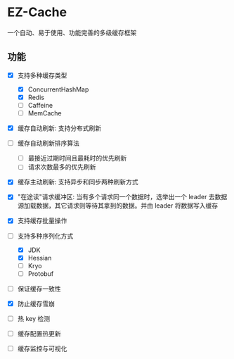 # EZ-Cache

一个自动、易于使用、功能完善的多级缓存框架

## 功能

- [x] 支持多种缓存类型
  - [x] ConcurrentHashMap
  - [x] Redis
  - [ ] Caffeine
  - [ ] MemCache
- [x] 缓存自动刷新: 支持分布式刷新
- [ ] 缓存自动刷新排序算法
  - [ ] 最接近过期时间且最耗时的优先刷新
  - [ ] 请求次数最多的优先刷新
- [x] 缓存主动刷新: 支持异步和同步两种刷新方式
- [x] "在途读"请求缓冲区: 当有多个请求同一个数据时，选举出一个 leader 去数据源加载数据，其它请求则等待其拿到的数据。并由 leader 将数据写入缓存
- [x] 支持缓存批量操作
- [ ] 支持多种序列化方式
  - [x] JDK
  - [x] Hessian
  - [ ] Kryo
  - [ ] Protobuf
- [ ] 保证缓存一致性
- [x] 防止缓存雪崩
- [ ] 热 key 检测
- [ ] 缓存配置热更新
- [ ] 缓存监控与可视化

